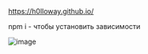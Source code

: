 https://h0lloway.github.io/

npm i - чтобы установить зависимости

![image](https://user-images.githubusercontent.com/65232972/157125949-a496456b-5e2c-4e65-82f6-2d9ff62040ab.png)
